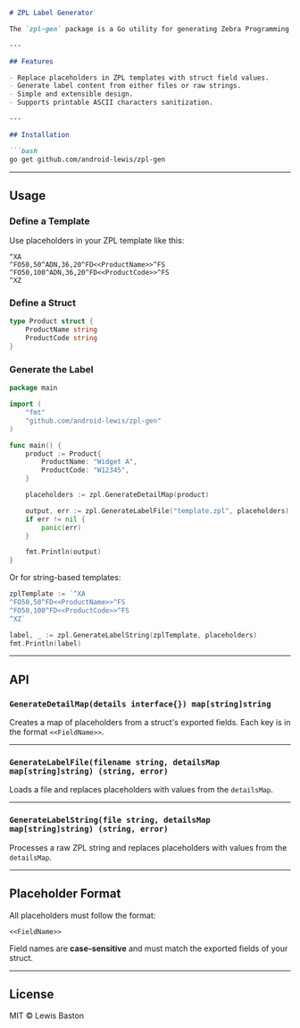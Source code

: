 ````markdown
# ZPL Label Generator

The `zpl-gen` package is a Go utility for generating Zebra Programming Language (ZPL) label files. It enables you to use struct-based data to dynamically fill in placeholder values in ZPL templates. This is especially useful for automating label printing in manufacturing, logistics, or retail environments.

---

## Features

- Replace placeholders in ZPL templates with struct field values.
- Generate label content from either files or raw strings.
- Simple and extensible design.
- Supports printable ASCII characters sanitization.

---

## Installation

```bash
go get github.com/android-lewis/zpl-gen
````

---

## Usage

### Define a Template

Use placeholders in your ZPL template like this:

```
^XA
^FO50,50^ADN,36,20^FD<<ProductName>>^FS
^FO50,100^ADN,36,20^FD<<ProductCode>>^FS
^XZ
```

### Define a Struct

```go
type Product struct {
    ProductName string
    ProductCode string
}
```

### Generate the Label

```go
package main

import (
    "fmt"
    "github.com/android-lewis/zpl-gen"
)

func main() {
    product := Product{
        ProductName: "Widget A",
        ProductCode: "W12345",
    }

    placeholders := zpl.GenerateDetailMap(product)

    output, err := zpl.GenerateLabelFile("template.zpl", placeholders)
    if err != nil {
        panic(err)
    }

    fmt.Println(output)
}
```

Or for string-based templates:

```go
zplTemplate := `^XA
^FO50,50^FD<<ProductName>>^FS
^FO50,100^FD<<ProductCode>>^FS
^XZ`

label, _ := zpl.GenerateLabelString(zplTemplate, placeholders)
fmt.Println(label)
```

---

## API

### `GenerateDetailMap(details interface{}) map[string]string`

Creates a map of placeholders from a struct's exported fields. Each key is in the format `<<FieldName>>`.

---

### `GenerateLabelFile(filename string, detailsMap map[string]string) (string, error)`

Loads a file and replaces placeholders with values from the `detailsMap`.

---

### `GenerateLabelString(file string, detailsMap map[string]string) (string, error)`

Processes a raw ZPL string and replaces placeholders with values from the `detailsMap`.

---

## Placeholder Format

All placeholders must follow the format:

```
<<FieldName>>
```

Field names are **case-sensitive** and must match the exported fields of your struct.

---

## License

MIT © Lewis Baston

```